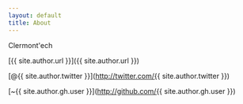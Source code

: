 ```yaml
---
layout: default
title: About
---
```


Clermont'ech

[{{ site.author.url }}]({{ site.author.url }})

[@{{ site.author.twitter }}](http://twitter.com/{{ site.author.twitter }})

[~{{ site.author.gh.user }}](http://github.com/{{ site.author.gh.user }})
